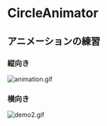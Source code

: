 # CircleAnimator

## アニメーションの練習

### 縦向き

![animation.gif](https://qiita-image-store.s3.amazonaws.com/0/300444/67a4f43b-1564-38db-cdaa-3938b7f4af3c.gif)


### 横向き
![demo2.gif](https://media.giphy.com/media/M9ZB61pmQxihSqe9kZ/giphy.gif)
